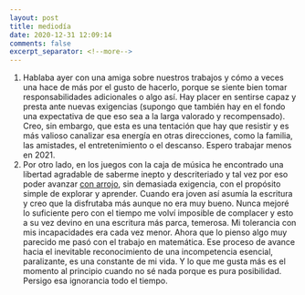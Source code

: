 ```yaml
---
layout: post
title: mediodía
date: 2020-12-31 12:09:14
comments: false
excerpt_separator: <!--more-->
---
```


1. Hablaba ayer con una amiga sobre nuestros trabajos y cómo a veces una hace de más por el gusto de hacerlo, porque se siente bien tomar responsabilidades adicionales o algo así. Hay placer en sentirse capaz y presta ante nuevas exigencias (supongo que también hay en el fondo una expectativa de que eso sea a la larga valorado y recompensado). Creo, sin embargo, que esta es una tentación que hay que resistir y es más valioso canalizar esa energía en otras direcciones, como la familia, las amistades, el entretenimiento o el descanso. Espero trabajar menos en 2021.
2. Por otro lado, en los juegos con la caja de música he encontrado una libertad agradable de saberme inepto y descriteriado y tal vez por eso poder avanzar [con arrojo](https://soundcloud.com/javier-moreno-146/14-nada-es-lo-mismo), sin demasiada exigencia, con el propósito simple de explorar y aprender. Cuando era joven así asumía la escritura y creo que la disfrutaba más aunque no era muy bueno. Nunca mejoré lo suficiente pero con el tiempo me volví imposible de complacer y esto a su vez devino en una escritura más parca, temerosa. Mi tolerancia con mis incapacidades era cada vez menor. Ahora que lo pienso algo muy parecido me pasó con el trabajo en matemática. Ese proceso de avance hacia el inevitable reconocimiento de una incompetencia esencial, paralizante, es una constante de mi vida. Y lo que me gusta más es el momento al principio cuando no sé nada porque es pura posibilidad. Persigo esa ignorancia todo el tiempo.
